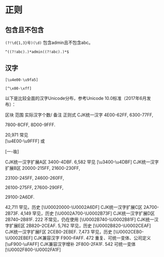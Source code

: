 # 正则

## 包含且不包含

`(?!\d{1,3}号)(\d)`
包含admin且不包含abc。

`^((?!abc).)*admin((?!abc).)*$`
## 汉字

`[\u4e00-\u9fa5]`

`[^\x00-\xff]`

以下是比较全面的汉字Unicode分布，参考Unicode 10.0标准（2017年6月发布）：

区块	范围	实际汉字个数/
备注	正则式
CJK统一汉字	
4E00-62FF, 6300-77FF,

7800-8CFF, 8D00-9FFF.

20,971
常见	
[\u4E00-\u9FFF] 或

[一-鿆]

CJK统一汉字扩展A区	3400-4DBF.	6,582
罕见	[\u3400-\u4DBF]
CJK统一汉字扩展B区	
20000-215FF, 21600-230FF,

23100-245FF, 24600-260FF,

26100-275FF, 27600-290FF,

29100-2A6DF.

42,711
罕见，历史	[\U00020000-\U0002A6DF]
CJK统一汉字扩展C区	2A700-2B73F.	4,149
罕见，历史	[\U0002A700-\U0002B73F]
CJK统一汉字扩展D区	2B740–2B81F.	222
不常见，仍在使用	[\U0002B740-\U0002B81F]
CJK统一汉字扩展E区	2B820–2CEAF.	5,762
罕见，历史	[\U0002B820-\U0002CEAF]
CJK统一汉字扩展F区	2CEB0-2EBEF.	7,473
罕见，历史	[\U0002CEB0-\U0002EBEF]
CJK兼容汉字	F900–FAFF.	472
重复、可统一变体、公司定义	 [\uF900-\uFAFF]
CJK兼容汉字增补	2F800-2FA1F.	542
可统一变体	[\U0002F800-\U0002FA1F]
 
